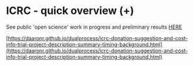 # ICRC - quick overview (+)

See public 'open science' work in progress and preliminary results [HERE](https://daaronr.github.io/dualprocess/icrc-donation-suggestion-and-cost-info-trial-project-description-summary-timing-background.html)

[https://daaronr.github.io/dualprocess/icrc-donation-suggestion-and-cost-info-trial-project-description-summary-timing-background.html](https://daaronr.github.io/dualprocess/icrc-donation-suggestion-and-cost-info-trial-project-description-summary-timing-background.html)
